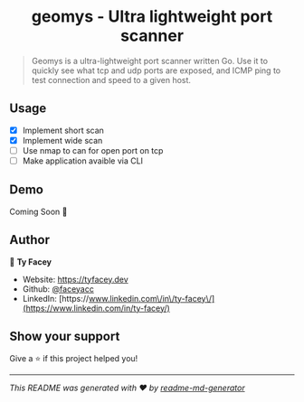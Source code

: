 <h1 align="center">geomys - Ultra lightweight port scanner</h1>
<p>
</p>

> Geomys is a ultra-lightweight port scanner written Go. Use it to quickly see what tcp and udp ports are exposed, and ICMP ping to test connection and speed to a given host.

## Usage
- [x] Implement short scan
- [x] Implement wide scan 
- [ ] Use nmap to can for open port on tcp 
- [ ] Make application avaible via CLI
## Demo

Coming Soon 👀

## Author

👤 **Ty Facey**

* Website: https://tyfacey.dev
* Github: [@faceyacc](https://github.com/faceyacc)
* LinkedIn: [https:\/\/www.linkedin.com\/in\/ty-facey\/](https://www.linkedin.com/in/ty-facey/)

## Show your support

Give a ⭐️ if this project helped you!

***
_This README was generated with ❤️ by [readme-md-generator](https://github.com/kefranabg/readme-md-generator)_
